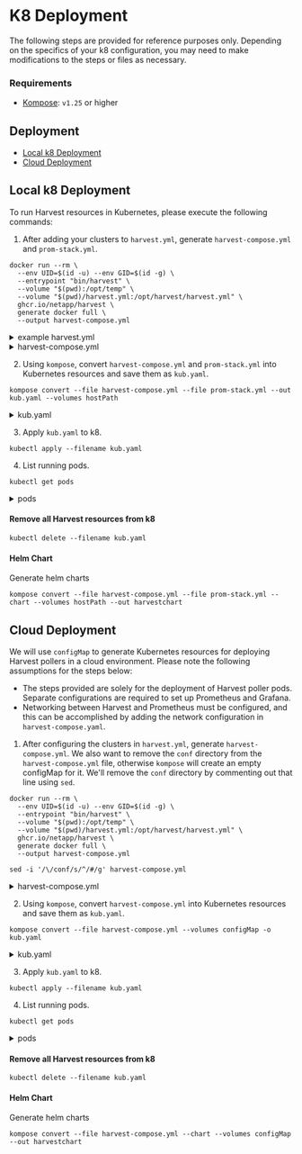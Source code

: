 # K8 Deployment

The following steps are provided for reference purposes only. Depending on the specifics of your k8 configuration, you may need to make modifications to the steps or files as necessary.

### Requirements
- [Kompose](https://github.com/kubernetes/kompose/): `v1.25` or higher

## Deployment

* [Local k8 Deployment](#local-k8-deployment)
* [Cloud Deployment](#cloud-deployment)

## Local k8 Deployment

To run Harvest resources in Kubernetes, please execute the following commands:

1. After adding your clusters to `harvest.yml`, generate `harvest-compose.yml` and `prom-stack.yml`.

```
docker run --rm \
  --env UID=$(id -u) --env GID=$(id -g) \
  --entrypoint "bin/harvest" \
  --volume "$(pwd):/opt/temp" \
  --volume "$(pwd)/harvest.yml:/opt/harvest/harvest.yml" \
  ghcr.io/netapp/harvest \
  generate docker full \
  --output harvest-compose.yml
```

<details><summary>example harvest.yml</summary>
<p>

```yaml
Tools:
Exporters:
    prometheus1:
        exporter: Prometheus
        port_range: 12990-14000
Defaults:
    use_insecure_tls: true
    collectors:
      - Zapi
      - ZapiPerf
    exporters:
      - prometheus1
Pollers:
    u2:
        datacenter: u2
        addr: ADDRESS
        username: USER
        password: PASS
```
</p>
</details>

<details><summary>harvest-compose.yml</summary>
<p>

```yaml
version: "3.7"

services:

  u2:
    image: ghcr.io/netapp/harvest:latest
    container_name: poller-u2
    restart: unless-stopped
    ports:
      - 12990:12990
    command: '--poller u2 --promPort 12990 --config /opt/harvest.yml'
    volumes:
      - /Users/harvest/conf:/opt/harvest/conf
      - /Users/harvest/cert:/opt/harvest/cert
      - /Users/harvest/harvest.yml:/opt/harvest.yml
    networks:
      - backend
```

</p>
</details>

2. Using `kompose`, convert `harvest-compose.yml` and `prom-stack.yml` into Kubernetes resources and save them as `kub.yaml`.

```
kompose convert --file harvest-compose.yml --file prom-stack.yml --out kub.yaml --volumes hostPath
```

<details><summary>kub.yaml</summary>
<p>

```yaml
---
apiVersion: v1
kind: Service
metadata:
  annotations:
    kompose.cmd: kompose convert --file harvest-compose.yml --file prom-stack.yml --out kub.yaml --volumes hostPath
    kompose.service.type: nodeport
    kompose.version: 1.28.0 (HEAD)
  creationTimestamp: null
  labels:
    io.kompose.service: grafana
  name: grafana
spec:
  ports:
    - name: "3000"
      port: 3000
      targetPort: 3000
  selector:
    io.kompose.service: grafana
  type: NodePort
status:
  loadBalancer: {}

---
apiVersion: v1
kind: Service
metadata:
  annotations:
    kompose.cmd: kompose convert --file harvest-compose.yml --file prom-stack.yml --out kub.yaml --volumes hostPath
    kompose.service.type: nodeport
    kompose.version: 1.28.0 (HEAD)
  creationTimestamp: null
  labels:
    io.kompose.service: prometheus
  name: prometheus
spec:
  ports:
    - name: "9090"
      port: 9090
      targetPort: 9090
  selector:
    io.kompose.service: prometheus
  type: NodePort
status:
  loadBalancer: {}

---
apiVersion: v1
kind: Service
metadata:
  annotations:
    kompose.cmd: kompose convert --file harvest-compose.yml --file prom-stack.yml --out kub.yaml --volumes hostPath
    kompose.version: 1.28.0 (HEAD)
  creationTimestamp: null
  labels:
    io.kompose.service: u2
  name: u2
spec:
  ports:
    - name: "12990"
      port: 12990
      targetPort: 12990
  selector:
    io.kompose.service: u2
status:
  loadBalancer: {}

---
apiVersion: apps/v1
kind: Deployment
metadata:
  annotations:
    kompose.cmd: kompose convert --file harvest-compose.yml --file prom-stack.yml --out kub.yaml --volumes hostPath
    kompose.service.type: nodeport
    kompose.version: 1.28.0 (HEAD)
  creationTimestamp: null
  labels:
    io.kompose.service: grafana
  name: grafana
spec:
  replicas: 1
  selector:
    matchLabels:
      io.kompose.service: grafana
  strategy:
    type: Recreate
  template:
    metadata:
      annotations:
        kompose.cmd: kompose convert --file harvest-compose.yml --file prom-stack.yml --out kub.yaml --volumes hostPath
        kompose.service.type: nodeport
        kompose.version: 1.28.0 (HEAD)
      creationTimestamp: null
      labels:
        io.kompose.network/harvest-backend: "true"
        io.kompose.network/harvest-frontend: "true"
        io.kompose.service: grafana
    spec:
      containers:
        - image: grafana/grafana:8.3.4
          name: grafana
          ports:
            - containerPort: 3000
          resources: {}
          volumeMounts:
            - mountPath: /var/lib/grafana
              name: grafana-data
            - mountPath: /etc/grafana/provisioning
              name: grafana-hostpath1
      restartPolicy: Always
      volumes:
        - hostPath:
            path: /Users/harvest
          name: grafana-data
        - hostPath:
            path: /Users/harvest/grafana
          name: grafana-hostpath1
status: {}

---
apiVersion: networking.k8s.io/v1
kind: NetworkPolicy
metadata:
  creationTimestamp: null
  name: harvest-backend
spec:
  ingress:
    - from:
        - podSelector:
            matchLabels:
              io.kompose.network/harvest-backend: "true"
  podSelector:
    matchLabels:
      io.kompose.network/harvest-backend: "true"

---
apiVersion: networking.k8s.io/v1
kind: NetworkPolicy
metadata:
  creationTimestamp: null
  name: harvest-frontend
spec:
  ingress:
    - from:
        - podSelector:
            matchLabels:
              io.kompose.network/harvest-frontend: "true"
  podSelector:
    matchLabels:
      io.kompose.network/harvest-frontend: "true"

---
apiVersion: apps/v1
kind: Deployment
metadata:
  annotations:
    kompose.cmd: kompose convert --file harvest-compose.yml --file prom-stack.yml --out kub.yaml --volumes hostPath
    kompose.service.type: nodeport
    kompose.version: 1.28.0 (HEAD)
  creationTimestamp: null
  labels:
    io.kompose.service: prometheus
  name: prometheus
spec:
  replicas: 1
  selector:
    matchLabels:
      io.kompose.service: prometheus
  strategy:
    type: Recreate
  template:
    metadata:
      annotations:
        kompose.cmd: kompose convert --file harvest-compose.yml --file prom-stack.yml --out kub.yaml --volumes hostPath
        kompose.service.type: nodeport
        kompose.version: 1.28.0 (HEAD)
      creationTimestamp: null
      labels:
        io.kompose.network/harvest-backend: "true"
        io.kompose.service: prometheus
    spec:
      containers:
        - args:
            - --config.file=/etc/prometheus/prometheus.yml
            - --storage.tsdb.path=/prometheus
            - --web.console.libraries=/usr/share/prometheus/console_libraries
            - --web.console.templates=/usr/share/prometheus/consoles
          image: prom/prometheus:v2.33.1
          name: prometheus
          ports:
            - containerPort: 9090
          resources: {}
          volumeMounts:
            - mountPath: /etc/prometheus
              name: prometheus-hostpath0
            - mountPath: /prometheus
              name: prometheus-data
      restartPolicy: Always
      volumes:
        - hostPath:
            path: /Users/harvest/container/prometheus
          name: prometheus-hostpath0
        - hostPath:
            path: /Users/harvest
          name: prometheus-data
status: {}

---
apiVersion: apps/v1
kind: Deployment
metadata:
  annotations:
    kompose.cmd: kompose convert --file harvest-compose.yml --file prom-stack.yml --out kub.yaml --volumes hostPath
    kompose.version: 1.28.0 (HEAD)
  creationTimestamp: null
  labels:
    io.kompose.service: u2
  name: u2
spec:
  replicas: 1
  selector:
    matchLabels:
      io.kompose.service: u2
  strategy:
    type: Recreate
  template:
    metadata:
      annotations:
        kompose.cmd: kompose convert --file harvest-compose.yml --file prom-stack.yml --out kub.yaml --volumes hostPath
        kompose.version: 1.28.0 (HEAD)
      creationTimestamp: null
      labels:
        io.kompose.network/harvest-backend: "true"
        io.kompose.service: u2
    spec:
      containers:
        - args:
            - --poller
            - u2
            - --promPort
            - "12990"
            - --config
            - /opt/harvest.yml
          image: ghcr.io/netapp/harvest:latest
          name: poller-u2
          ports:
            - containerPort: 12990
          resources: {}
          volumeMounts:
            - mountPath: /opt/harvest/conf
              name: u2-hostpath0
            - mountPath: /opt/harvest/cert
              name: u2-hostpath1
            - mountPath: /opt/harvest.yml
              name: u2-hostpath2
      restartPolicy: Always
      volumes:
        - hostPath:
            path: /Users/harvest/conf
          name: u2-hostpath0
        - hostPath:
            path: /Users/harvest/cert
          name: u2-hostpath1
        - hostPath:
            path: /Users/harvest/harvest.yml
          name: u2-hostpath2
status: {}
```
</p>
</details>

3. Apply `kub.yaml` to k8.

```
kubectl apply --filename kub.yaml
```

4. List running pods.

```
kubectl get pods
```

<details><summary>pods</summary>
<p>

```text
NAME                          READY   STATUS    RESTARTS   AGE
prometheus-666fc7b64d-xfkvk   1/1     Running   0          43m
grafana-7cd8bdc9c9-wmsxh      1/1     Running   0          43m
u2-7dfb76b5f6-zbfm6           1/1     Running   0          43m
```
</p>
</details>

#### Remove all Harvest resources from k8

```kubectl delete --filename kub.yaml```

#### Helm Chart

Generate helm charts

```
kompose convert --file harvest-compose.yml --file prom-stack.yml --chart --volumes hostPath --out harvestchart
```

## Cloud Deployment

We will use `configMap` to generate Kubernetes resources for deploying Harvest pollers in a cloud environment.
Please note the following assumptions for the steps below:

- The steps provided are solely for the deployment of Harvest poller pods. Separate configurations are required to set up Prometheus and Grafana.
- Networking between Harvest and Prometheus must be configured, and this can be accomplished by adding the network configuration in `harvest-compose.yaml`.

1. After configuring the clusters in `harvest.yml`, generate `harvest-compose.yml`. We also want to remove the `conf` directory from the `harvest-compose.yml` file, otherwise `kompose` will create an empty configMap for it. We'll remove the `conf` directory by commenting out that line using `sed`.  

```
docker run --rm \
  --env UID=$(id -u) --env GID=$(id -g) \
  --entrypoint "bin/harvest" \
  --volume "$(pwd):/opt/temp" \
  --volume "$(pwd)/harvest.yml:/opt/harvest/harvest.yml" \
  ghcr.io/netapp/harvest \
  generate docker full \
  --output harvest-compose.yml
  
sed -i '/\/conf/s/^/#/g' harvest-compose.yml
```

<details><summary>harvest-compose.yml</summary>
<p>

```yaml
version: "3.7"

services:

  u2:
    image: ghcr.io/netapp/harvest:latest
    container_name: poller-u2
    restart: unless-stopped
    ports:
      - 12990:12990
    command: '--poller u2 --promPort 12990 --config /opt/harvest.yml'
    volumes:
      #      - /Users/harvest/conf:/opt/harvest/conf
      - /Users/harvest/cert:/opt/harvest/cert
      - /Users/harvest/harvest.yml:/opt/harvest.yml
```
</p>
</details>

2. Using `kompose`, convert `harvest-compose.yml` into Kubernetes resources and save them as `kub.yaml`.

```
kompose convert --file harvest-compose.yml --volumes configMap -o kub.yaml
```

<details><summary>kub.yaml</summary>
<p>

```yaml
---
apiVersion: v1
kind: Service
metadata:
  annotations:
    kompose.cmd: kompose convert --file harvest-compose.yml --volumes configMap -o kub.yaml
    kompose.version: 1.28.0 (HEAD)
  creationTimestamp: null
  labels:
    io.kompose.service: u2
  name: u2
spec:
  ports:
    - name: "12990"
      port: 12990
      targetPort: 12990
  selector:
    io.kompose.service: u2
status:
  loadBalancer: {}

---
apiVersion: apps/v1
kind: Deployment
metadata:
  annotations:
    kompose.cmd: kompose convert --file harvest-compose.yml --volumes configMap -o kub.yaml
    kompose.version: 1.28.0 (HEAD)
  creationTimestamp: null
  labels:
    io.kompose.service: u2
  name: u2
spec:
  replicas: 1
  selector:
    matchLabels:
      io.kompose.service: u2
  strategy:
    type: Recreate
  template:
    metadata:
      annotations:
        kompose.cmd: kompose convert --file harvest-compose.yml --volumes configMap -o kub.yaml
        kompose.version: 1.28.0 (HEAD)
      creationTimestamp: null
      labels:
        io.kompose.network/harvest-default: "true"
        io.kompose.service: u2
    spec:
      containers:
        - args:
            - --poller
            - u2
            - --promPort
            - "12990"
            - --config
            - /opt/harvest.yml
          image: ghcr.io/netapp/harvest:latest
          name: poller-u2
          ports:
            - containerPort: 12990
          resources: {}
          volumeMounts:
            - mountPath: /opt/harvest/cert
              name: u2-cm0
            - mountPath: /opt/harvest.yml
              name: u2-cm1
              subPath: harvest.yml
      restartPolicy: Always
      volumes:
        - configMap:
            name: u2-cm0
          name: u2-cm0
        - configMap:
            items:
              - key: harvest.yml
                path: harvest.yml
            name: u2-cm1
          name: u2-cm1
status: {}

---
apiVersion: v1
kind: ConfigMap
metadata:
  creationTimestamp: null
  labels:
    io.kompose.service: u2
  name: u2-cm0

---
apiVersion: v1
data:
  harvest.yml: |+
    Tools:
    Exporters:
        prometheus1:
            exporter: Prometheus
            port_range: 12990-14000
            add_meta_tags: false
    Defaults:
        use_insecure_tls: true
        prefer_zapi: true
    Pollers:

        u2:
            datacenter: u2
            addr: ADDRESS
            username: USER
            password: PASS
            collectors:
                - Rest
            exporters:
                - prometheus1

kind: ConfigMap
metadata:
  annotations:
    use-subpath: "true"
  creationTimestamp: null
  labels:
    io.kompose.service: u2
  name: u2-cm1

---
apiVersion: networking.k8s.io/v1
kind: NetworkPolicy
metadata:
  creationTimestamp: null
  name: harvest-default
spec:
  ingress:
    - from:
        - podSelector:
            matchLabels:
              io.kompose.network/harvest-default: "true"
  podSelector:
    matchLabels:
      io.kompose.network/harvest-default: "true"
```

</p>
</details>

3. Apply `kub.yaml` to k8.

```
kubectl apply --filename kub.yaml
```

4. List running pods.

```
kubectl get pods
```

<details><summary>pods</summary>
<p>

```text
NAME                  READY   STATUS    RESTARTS   AGE
u2-6864cc7dbc-v6444   1/1     Running   0          6m27s
```

</p>
</details>

#### Remove all Harvest resources from k8

```kubectl delete --filename kub.yaml```

#### Helm Chart

Generate helm charts

```
kompose convert --file harvest-compose.yml --chart --volumes configMap --out harvestchart
```